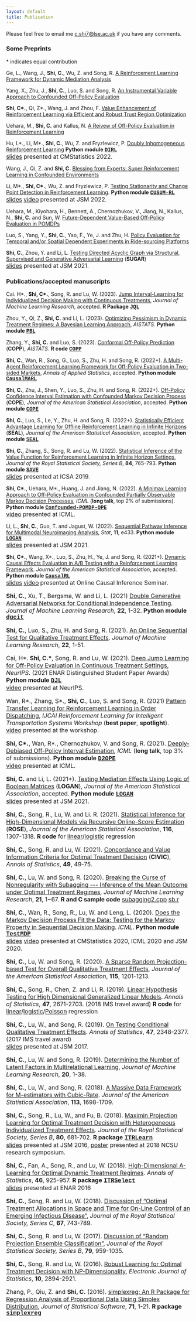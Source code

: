 ```yaml
---
layout: default
title: Publication
---
```


<!---### Publication-->

Please feel free to email me <c.shi7@lse.ac.uk> if you have any comments. 

### Some Preprints

\* indicates equal contribution

Ge, L., Wang, J., **Shi, C.**, Wu, Z. and Song, R. [A Reinforcement Learning Framework for Dynamic
Mediation Analysis](https://arxiv.org/pdf/2301.13348.pdf)

Yang, X., Zhu, J., **Shi, C.**, Luo, S. and Song, R. [An Instrumental Variable Approach to Confounded Off-Policy Evaluation](https://arxiv.org/pdf/2212.14468.pdf)

**Shi, C\*.**, Qi, Z\*., Wang, J. and Zhou, F. [Value Enhancement of Reinforcement
Learning via Efficient and Robust Trust
Region Optimization](https://arxiv.org/pdf/2301.02220.pdf)

Uehara, M., **Shi, C.** and Kallus, N. [A Reivew of Off-Policy Evaluation in Reinforcement Learning](https://arxiv.org/pdf/2212.06355.pdf)

Hu, L\*., Li, M\*., **Shi, C.**, Wu, Z. and Fryzlewicz, P. [Doubly Inhomogeneous Reinforcement Learning](https://arxiv.org/pdf/2211.03983.pdf) **Python module** [<span style="font-family:courier;">**DIRL**</span>](https://github.com/zaza0209/DIRL) <br/> [<font size="3">slides</font>](./slides/DIRL.pdf) <font size="3">presented at CMStatistics 2022</font>.

Wang, J., Qi, Z. and **Shi, C.** [Blessing from Experts: Super Reinforcement Learning in Confounded Environments](https://arxiv.org/pdf/2209.15448.pdf)

Li, M\*., **Shi, C\*.**, Wu, Z. and Fryzlewicz, P. [Testing Stationarity and Change Point Detection in
Reinforcement Learning](https://arxiv.org/pdf/2203.01707.pdf).
**Python module** [<span style="font-family:courier;">**CUSUM-RL**</span>](https://github.com/limengbinggz/CUSUM-RL) <br/> [<font size="3">slides</font>](./slides/CUSUMRL.pdf) [<font size="3">video</font>](https://www.dropbox.com/s/56nstisjitkxvjd/video.mp4?dl=0) <font size="3">presented at JSM 2022</font>.

Uehara, M., Kiyohara, H., Bennett, A., Chernozhukov, V., Jiang, N., Kallus, N., **Shi, C.** and Sun, W. [Future-Dependent Value-Based Off-Policy Evaluation in POMDPs](https://arxiv.org/pdf/2207.13081.pdf)

Luo, S., Yang, Y., **Shi, C.**, Yao, F., Ye, J. and Zhu, H. [Policy Evaluation for Temporal and/or Spatial Dependent Experiments in Ride-sourcing Platforms](https://arxiv.org/pdf/2202.10887.pdf)

**Shi, C.**, Zhou, Y. and Li, L. [Testing Directed Acyclic Graph via Structural,
Supervised and Generative Adversarial Learning](https://arxiv.org/pdf/2106.01474.pdf) (**SUGAR**) <br/> [<font size="3">slides</font>](./slides/SUGAR.pdf) <font size="3">presented at JSM 2021</font>.

### Publications/accepted manuscripts

Cai. H\*., **Shi, C\*.**, Song, R. and Lu, W. (2023). [Jump Interval-Learning for Individualized Decision Making with Continuous Treatments](https://arxiv.org/pdf/2111.08885.pdf), _Journal of Machine Learning Research_, accepted. **R Package** [<span style="font-family:courier;">**JQL**</span>](https://cran.r-project.org/web/packages/JQL/index.html)

Zhou, Y., Qi, Z., **Shi, C.** and Li, L. (2023). [Optimizing Pessimism in Dynamic Treatment Regimes: A Bayesian Learning Approach](https://arxiv.org/pdf/2210.14420.pdf), _AISTATS_. 
**Python module** [<span style="font-family:courier;">**PBL**</span>](https://github.com/yunzhe-zhou/PBL)

Zhang, Y., **Shi, C.** and Luo, S. (2023). [Conformal Off-Policy Prediction](https://arxiv.org/pdf/2206.06711.pdf) (**COPP**), _AISTATS_. **R code** [<span style="font-family:courier;">**COPP**</span>](https://github.com/yyzhangecnu/COPP)

**Shi, C.**, Wan, R., Song, G., Luo, S., Zhu, H. and Song, R. (2022+). [A Multi-Agent Reinforcement Learning Framework for Off-Policy Evaluation in Two-sided Markets](https://arxiv.org/abs/2202.10574), _Annals of Applied Statistics_, accepted. 
**Python module** [<span style="font-family:courier;">**CausalMARL**</span>](https://github.com/RunzheStat/CausalMARL)

**Shi, C.**, Zhu, J., Shen, Y., Luo, S., Zhu, H. and Song, R. (2022+). [Off-Policy Confidence Interval Estimation with Confounded Markov Decision Process
](https://arxiv.org/abs/2202.10589) (**COPE**), _Journal of the American Statistical Association_, accepted. 
**Python module** [<span style="font-family:courier;">**COPE**</span>](https://github.com/Mamba413/cope)

**Shi, C.**, Luo, S., Le, Y., Zhu, H. and Song, R. (2022+). [Statistically Efficient Advantage Learning for Offline Reinforcement Learning in Infinite Horizons](https://arxiv.org/abs/2202.13163) (**SEAL**), _Journal of the American Statistical Association_, accepted. 
**Python module** [<span style="font-family:courier;">**SEAL**</span>](https://github.com/leyuanheart/SEAL)

**Shi, C.**, Zhang, S., Song, R. and Lu, W. (2022). [Statistical Inference of the Value Function for Reinforcement
Learning in Infinite Horizon Settings](https://arxiv.org/pdf/2001.04515.pdf), _Journal of the Royal Statistical Society, Series B_, **84**, 765-793. 
**Python module** [<span style="font-family:courier;">**SAVE**</span>](https://github.com/shengzhang37/SAVE) <br/> [<font size="3">slides</font>](./slides/VIslides.pdf) <font size="3">presented at ICSA 2019</font>.

**Shi, C\*.**, Uehara, M\*., Huang, J. and Jiang, N. (2022). [A Minimax Learning Approach to Off-Policy Evaluation in Confounded Partially Observable Markov Decision Processes](https://arxiv.org/pdf/2111.06784.pdf), _ICML_ (**long talk**, top 2% of submissions). **Python module** [<span style="font-family:courier;">**Confounded-POMDP-OPE**</span>](https://github.com/jiaweihhuang/Confounded-POMDP-Exp) <br/> [<font size="3">video</font>](https://icml.cc/virtual/2022/oral/16360) <font size="3">presented at ICML</font>.

Li, L., **Shi, C.**, Guo, T. and Jagust, W. (2022). [Sequential Pathway Inference for Multimodal Neuroimaging Analysis](https://onlinelibrary.wiley.com/doi/abs/10.1002/sta4.433), _Stat_, **11**, e433. 
**Python module** [<span style="font-family:courier;">**LOGAN**</span>](https://github.com/callmespring/LOGAN) <br/> [<font size="3">slides</font>](./slides/jsm.pdf) <font size="3">presented at JSM 2021</font>.

**Shi, C\*.**, Wang, X\*., Luo, S., Zhu, H., Ye, J. and Song, R. (2021+). [Dynamic Causal Effects Evaluation in A/B Testing with a Reinforcement Learning Framework](https://arxiv.org/pdf/2002.01711.pdf). _Journal of the American Statistical Association_, accepted. 
**Python module** [<span style="font-family:courier;">**CausalRL**</span>](https://github.com/callmespring/CausalRL) <br/> [<font size="3">slides</font>](./slides/CausalRL.pdf) [<font size="3">video</font>](https://www.youtube.com/watch?v=Zor1CmRyycw&t=2470s) <font size="3">presented at Online Causal Inference Seminar.

**Shi, C.**, Xu, T., Bergsma, W. and Li, L. (2021) [Double Generative Adversarial Networks for Conditional Independence Testing](https://jmlr.org/papers/volume22/21-0294/21-0294.pdf). _Journal of Machine Learning Research_, **22**, 1-32. 
**Python module** [<span style="font-family:courier;">**dgcit**</span>](https://github.com/tianlinxu312/dgcit)

**Shi, C.**, Luo, S., Zhu, H. and Song, R. (2021). [An Online Sequential Test for Qualitative Treatment Effects](https://jmlr.org/papers/volume22/21-0383/21-0383.pdf). _Journal of Machine Learning Research_, **22**, 1-51. 

Cai, H\*. **Shi, C.\***, Song, R. and Lu, W. (2021). [Deep Jump Learning for Off-Policy Evaluation in Continuous Treatment Settings](https://arxiv.org/abs/2010.15963), _NeurIPS_. (2021 ENAR Distinguished Student Paper Awards)
**Python module** [<span style="font-family:courier;">**DJL**</span>](https://github.com/HengruiCai/DJL) <br/> [<font size="3">video</font>](https://papertalk.org/papertalks/37049) <font size="3">presented at NeurIPS</font>.

Wan, R\*., Zhang, S\*., **Shi, C.**, Luo, S. and Song, R. (2021) [Pattern Transfer Learning for Reinforcement Learning in Order Dispatching](https://arxiv.org/pdf/2105.13218.pdf),  _IJCAI Reinforcement Learning for Intelligent Transportation Systems Workshop_ (**best paper**, **spotlight**). <br/> [<font size="3">video</font>](https://www.youtube.com/watch?v=g6ejNcMUdHk&t=851s) <font size="3">presented at the workshop</font>.

**Shi, C\*.**, Wan, R\*., Chernozhukov, V. and Song, R. (2021). [Deeply-Debiased Off-Policy Interval Estimation](https://arxiv.org/pdf/2105.04646.pdf), _ICML_ (**long talk**, top 3% of submissions).
**Python module** [<span style="font-family:courier;">**D2OPE**</span>](https://github.com/RunzheStat/D2OPE) <br/> [<font size="3">video</font>](https://www.youtube.com/watch?v=uAEWmmm8aDM) <font size="3">presented at ICML</font>.

**Shi, C.** and Li, L. (2021+). [Testing Mediation Effects Using Logic of Boolean Matrices](https://arxiv.org/abs/2005.04584) (**LOGAN**), _Journal of the American Statistical Association_, accepted.
**Python module** [<span style="font-family:courier;">**LOGAN**</span>](https://github.com/callmespring/LOGAN) <br/> [<font size="3">slides</font>](./slides/jsm.pdf) <font size="3">presented at JSM 2021</font>.

**Shi, C.**, Song, R., Lu, W. and Li. R. (2021). [Statistical Inference for High-Dimensional Models via Recursive Online-Score Estimation](./paper/HDCIv3un.pdf) (**ROSE**), _Journal of the American Statistical Association_, **116**, 1307-1318.
**R code** for [<font size="3">linear</font>](./code/sample_linear.r)/[<font size="3">logistic</font>](./code/sample_logistic.r) regression

**Shi, C.**, Song, R. and Lu, W. (2021). [Concordance and Value Information Criteria for Optimal Treatment Decision](https://projecteuclid.org/journals/annals-of-statistics/volume-49/issue-1/Concordance-and-value-information-criteria-for-optimal-treatment-decision/10.1214/19-AOS1908.short) (**CIVIC**), _Annals of Statistics_, **49**, 49-75.

**Shi, C.**, Lu, W. and Song, R. (2020). [Breaking the Curse of Nonregularity with Subagging --- Inference of the Mean Outcome under Optimal Treatment Regimes](./paper/SASv2cs.pdf), _Journal of Machine Learning Research_, **21**, 1−67. **R and C sample code** [<font size="3">subagging2.cpp</font>](./code/subagging2.cpp) [<font size="3">sb.r</font>](./code/sb.r)  

**Shi, C.**, Wan, R., Song, R., Lu, W. and Leng, L. (2020). [Does the Markov Decision Process Fit the Data: Testing for the Markov Property in Sequential Decision Making](http://proceedings.mlr.press/v119/shi20c/shi20c.pdf). _ICML_. 
**Python module** [<span style="font-family:courier;">**TestMDP**</span>](https://github.com/RunzheStat/TestMDP) <br/> [<font size="3">slides</font>](./slides/slides.pdf) [<font size="3">video</font>](https://icml.cc/virtual/2020/poster/5961) <font size="3">presented at CMStatistics 2020, ICML 2020 and JSM 2020</font>.

**Shi, C.**, Lu, W. and Song, R. (2020). [A Sparse Random Projection-based Test for Overall Qualitative Treatment Effects](https://www.tandfonline.com/doi/abs/10.1080/01621459.2019.1604368), _Journal of the American Statistical Association_, **115**, 1201-1213.

**Shi, C.**, Song, R., Chen, Z. and Li, R. (2019). [Linear Hypothesis Testing for High Dimensional Generalized Linear Models](https://projecteuclid.org/euclid.aos/1564797860). 
_Annals of Statistics_, **47**, 2671-2703. (2018 IMS travel award) 
**R code** for [<font size="3">linear</font>](./code/lm_ADMM0.r)/[<font size="3">logistic</font>](./code/Logistic_ADMM0.r)/[<font size="3">Poisson</font>](./code/Poisson_ADMM0.r) <font size="3">regression</font>

**Shi, C.**, Lu, W., and Song, R. (2019). [On Testing Conditional Qualitative Treatment Effects](https://projecteuclid.org/euclid.aos/1558425648). _Annals of Statistics_, **47**, 2348-2377. 
(2017 IMS travel award) <br/> [<font size="3">slides</font>](./slides/JSM2017.pdf) <font size="3">presented at JSM 2017</font>.

**Shi, C.**, Lu, W. and Song, R. (2019). [Determining the Number of Latent Factors in Multirelational Learning](http://www.jmlr.org/papers/v20/18-037.html), _Journal of Machine Learning Research_, **20**, 1-38.

**Shi, C.**, Lu, W., and Song, R. (2018). [A Massive Data Framework for M-estimators with Cubic-Rate](https://www.tandfonline.com/doi/full/10.1080/01621459.2017.1360779). _Journal of the American Statistical Association_, **113**, 1698-1709.

**Shi, C.**, Song, R., Lu, W., and Fu, B. (2018). [Maximin Projection Learning for Optimal Treatment Decision with Heterogeneous Individualized Treatment Effects](https://rss.onlinelibrary.wiley.com/doi/abs/10.1111/rssb.12273). _Journal of the Royal Statistical Society, Series B_, **80**, 681-702. 
**R package** [<span style="font-family:courier;">**ITRLearn**</span>](https://cran.r-project.org/web/packages/ITRLearn/index.html)
<br/> [<font size="3">slides</font>](./slides/JSM2016.pdf) <font size="3">presented at JSM 2016</font>, [<font size="3">poster</font>](./slides/NCSU2018.pdf) <font size="3">presented at 2018 NCSU research symposium</font>. 

**Shi, C.**, Fan, A., Song, R., and Lu, W. (2018). [High-Dimensional A-Learning for Optimal Dynamic Treatment Regimes](https://projecteuclid.org/euclid.aos/1525313071). _Annals of Statistics_, **46**, 925-957.
**R package** [<span style="font-family:courier;">**ITRSelect**</span>](https://cran.r-project.org/web/packages/ITRSelect/index.html) <br/> [<font size="3">slides</font>](./slides/ENAR2016spring.pdf) <font size="3">presented at ENAR 2016</font>

**Shi, C.**, Song, R. and Lu, W. (2018). [Discussion of “Optimal Treatment Allocations in Space and Time for On-Line Control of an Emerging Infectious Disease”](https://rss.onlinelibrary.wiley.com/doi/10.1111/rssc.12266), _Journal of the Royal Statistical Society, Series C_, **67**, 743-789.

**Shi, C.**, Song, R. and Lu, W. (2017). [Discussion of “Random Projection Ensemble Classification”](https://rss.onlinelibrary.wiley.com/doi/full/10.1111/rssb.12228), _Journal of the Royal Statistical Society, Series B_, **79**, 959-1035.

**Shi, C.**, Song, R. and Lu, W. (2016). [Robust Learning for Optimal Treatment Decision with NP-Dimensionality](https://projecteuclid.org/euclid.ejs/1476368559), _Electronic Journal of Statistics_, **10**, 2894-2921.

Zhang, P., Qiu, Z. and **Shi, C.** (2016). [simplexreg: An R Package for Regression Analysis of Proportional Data Using Simplex Distribution](https://www.jstatsoft.org/article/view/v071i11), _Journal of Statistical Software_, **71**, 1-21.
**R package** [<span style="font-family:courier;">**simplexreg**</span>](https://cran.r-project.org/web/packages/simplexreg/index.html)
